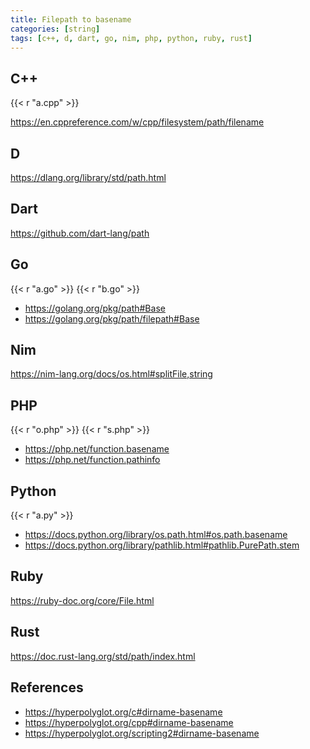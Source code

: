 ```yaml
---
title: Filepath to basename
categories: [string]
tags: [c++, d, dart, go, nim, php, python, ruby, rust]
---
```


## C++

{{< r "a.cpp" >}}

<https://en.cppreference.com/w/cpp/filesystem/path/filename>

## D

<https://dlang.org/library/std/path.html>

## Dart

<https://github.com/dart-lang/path>

## Go

{{< r "a.go" >}}
{{< r "b.go" >}}

- <https://golang.org/pkg/path#Base>
- <https://golang.org/pkg/path/filepath#Base>

## Nim

<https://nim-lang.org/docs/os.html#splitFile,string>

## PHP

{{< r "o.php" >}}
{{< r "s.php" >}}

- <https://php.net/function.basename>
- <https://php.net/function.pathinfo>

## Python

{{< r "a.py" >}}

- <https://docs.python.org/library/os.path.html#os.path.basename>
- <https://docs.python.org/library/pathlib.html#pathlib.PurePath.stem>

## Ruby

<https://ruby-doc.org/core/File.html>

## Rust

<https://doc.rust-lang.org/std/path/index.html>

## References

- <https://hyperpolyglot.org/c#dirname-basename>
- <https://hyperpolyglot.org/cpp#dirname-basename>
- <https://hyperpolyglot.org/scripting2#dirname-basename>
